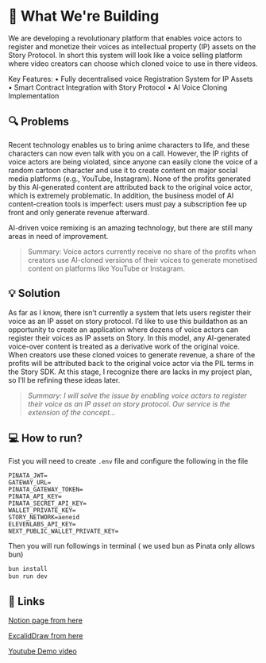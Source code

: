 # 🎯 What We're Building

We are developing a revolutionary platform that enables voice actors to register and monetize their voices as intellectual property (IP) assets on the Story Protocol. In short this system will look like a voice selling platform where video creators can choose which cloned voice to use in there videos. 

Key Features:
• Fully decentralised voice Registration System for IP Assets
• Smart Contract Integration with Story Protocol
• AI Voice Cloning Implementation

## **🔍 Problems**

Recent technology enables us to bring anime characters to life, and these characters can now even talk with you on a call. However, the IP rights of voice actors are being violated, since anyone can easily clone the voice of a random cartoon character and use it to create content on major social media platforms (e.g., YouTube, Instagram). None of the profits generated by this AI‐generated content are attributed back to the original voice actor, which is extremely problematic. In addition, the business model of AI content-creation tools is imperfect: users must pay a subscription fee up front and only generate revenue afterward.

AI-driven voice remixing is an amazing technology, but there are still many areas in need of improvement.

> Summary: Voice actors currently receive no share of the profits when creators use AI-cloned versions of their voices to generate monetised content on platforms like YouTube or Instagram.
> 

## **💡 Solution**

As far as I know, there isn’t currently a system that lets users register their voice as an IP asset on story protocol. I’d like to use this buildathon as an opportunity to create an application where dozens of voice actors can register their voices as IP assets on Story. In this model, any AI-generated voice-over content is treated as a derivative work of the original voice. When creators use these cloned voices to generate revenue, a share of the profits will be attributed back to the original voice actor via the PIL terms in the Story SDK. At this stage, I recognize there are lacks in my project plan, so I’ll be refining these ideas later.

> *Summary: I will solve the issue by enabling voice actors to register their voice as an IP asset on story protocol. Our service is the extension of the concept…*

## **💻 How to run?**

Fist you will need to create `.env` file and configure the following in the file
```
PINATA_JWT=
GATEWAY_URL=
PINATA_GATEWAY_TOKEN=
PINATA_API_KEY=
PINATA_SECRET_API_KEY=
WALLET_PRIVATE_KEY=
STORY_NETWORK=aeneid
ELEVENLABS_API_KEY=
NEXT_PUBLIC_WALLET_PRIVATE_KEY=
```

Then you will run followings in terminal ( we used bun as Pinata only allows bun)
```bash
bun install 
bun run dev
```
## **🔗 Links**

[Notion page from here](https://spiny-elderberry-76f.notion.site/Voice-as-an-IP-assets-1fd1ff50043d8013bdeec147323122a9)

[ExcalidDraw from here](https://link.excalidraw.com/l/4NzefGCZCYr/45KENb8jWIa)

[Youtube Demo video](https://www.youtube.com/watch?v=tWFWWgxFrwI)
